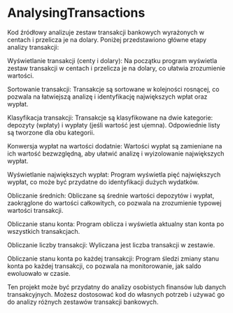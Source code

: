 # AnalysingTransactions
Kod źródłowy analizuje zestaw transakcji bankowych wyrażonych w centach i przelicza je na dolary. Poniżej przedstawiono główne etapy analizy transakcji:

Wyświetlanie transakcji (centy i dolary): Na początku program wyświetla zestaw transakcji w centach i przelicza je na dolary, co ułatwia zrozumienie wartości.

Sortowanie transakcji: Transakcje są sortowane w kolejności rosnącej, co pozwala na łatwiejszą analizę i identyfikację największych wpłat oraz wypłat.

Klasyfikacja transakcji: Transakcje są klasyfikowane na dwie kategorie: depozyty (wpłaty) i wypłaty (jeśli wartość jest ujemna). Odpowiednie listy są tworzone dla obu kategorii.

Konwersja wypłat na wartości dodatnie: Wartości wypłat są zamieniane na ich wartość bezwzględną, aby ułatwić analizę i wyizolowanie największych wypłat.

Wyświetlanie największych wypłat: Program wyświetla pięć największych wypłat, co może być przydatne do identyfikacji dużych wydatków.

Obliczanie średnich: Obliczane są średnie wartości depozytów i wypłat, zaokrąglone do wartości całkowitych, co pozwala na zrozumienie typowej wartości transakcji.

Obliczanie stanu konta: Program oblicza i wyświetla aktualny stan konta po wszystkich transakcjach.

Obliczanie liczby transakcji: Wyliczana jest liczba transakcji w zestawie.

Obliczanie stanu konta po każdej transakcji: Program śledzi zmiany stanu konta po każdej transakcji, co pozwala na monitorowanie, jak saldo ewoluowało w czasie.

Ten projekt może być przydatny do analizy osobistych finansów lub danych transakcyjnych. Możesz dostosować kod do własnych potrzeb i używać go do analizy różnych zestawów transakcji bankowych.
